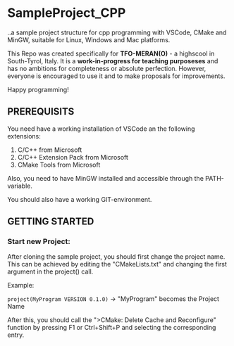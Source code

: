 # SampleProject_CPP
..a sample project structure for cpp programming with VSCode, CMake and MinGW, suitable for Linux, Windows and Mac platforms.



This Repo was created specifically for **TFO-MERAN(O)** - a highscool in South-Tyrol, Italy. It is a **work-in-progress for teaching purposeses** and has no ambitions for completeness or absolute perfection.
However, everyone is encouraged to use it and to make proposals for improvements.

Happy programming!


## PREREQUISITS
You need have a working installation of VSCode an the following extensions:
1.  C/C++ from Microsoft
2.  C/C++ Extension Pack from Microsoft
3.  CMake Tools from Microsoft

Also, you need to have MinGW installed and accessible through the PATH-variable.

You should also have a working GIT-environment.

## GETTING STARTED
### Start new Project:
After cloning the sample project, you should first change the project name. This can be achieved by editing the "CMakeLists.txt" and changing the first argument in the project() call.

Example:

`project(MyProgram VERSION 0.1.0)` -> "MyProgram" becomes the Project Name

After this, you should call the ">CMake: Delete Cache and Reconfigure" function by pressing F1 or Ctrl+Shift+P and selecting the corresponding entry.
